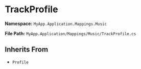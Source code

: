 # TrackProfile

**Namespace:** `MyApp.Application.Mappings.Music`

**File Path:** `MyApp.Application/Mappings/Music/TrackProfile.cs`

## Inherits From

- `Profile`

